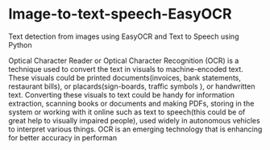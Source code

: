 # Image-to-text-speech-EasyOCR
Text detection from images using EasyOCR and Text to Speech using Python

Optical Character Reader or Optical Character Recognition (OCR) is a technique used to convert the text in visuals to machine-encoded text. 
These visuals could be printed documents(invoices, bank statements, restaurant bills), or placards(sign-boards, traffic symbols ), or handwritten text. 
Converting these visuals to text could be handy for information extraction, scanning books or documents and making PDFs, storing in the system or working with it online such as text to speech(this could be of great help to visually impaired people), used widely in autonomous vehicles to interpret various things. 
OCR is an emerging technology that is enhancing for better accuracy in performan
